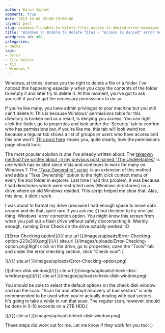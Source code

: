 ```yaml
---
author: Karun Japhet
comments: true
date: 2013-10-08 03:00:13+00:00
layout: post
slug: windows-7-unable-to-delete-files-access-is-denied-error-messages
title: 'Windows 7: Unable to delete files - "Access is denied" error messages'
wordpress_id: 468
categories:
- Hacks
tags:
- error
- File Delete
- fix
- Windows 7
---
```


Windows, at times, denies you the right to delete a file or a folder. I've noticed this happening especially when you copy the contents of the folder to empty it and later try to delete it. At this moment, you've got to ask yourself if you've got the necessary permissions to do so.




If you're like many, you have admin privileges to your machine but you still can't delete it. This is because Windows' permissions table for this directory is broken and as a result, is denying you access. You can right click the folder, go to properties and look under the 'Security' tab to confirm who has permissions but, if you're like me, this tab will look weird too because a regular tab shows a list of groups or users who have access and this one won't. [This post here](http://www.addictivetips.com/windows-tips/windows-7-access-denied-permission-ownership/) shows you, quite clearly, how the permissions page should look.




The most popular solution is one I've already written about. The [takeown method I've written about  in my previous post named "The Undeletables"](http://karunab.com/2007/01/24/the-undeletables/) is one which has existed since Vista and continues to work for many on Windows 7. The ["Take Ownership" script](http://www.sevenforums.com/tutorials/1911-take-ownership-shortcut.html)  is an extension of this method and adds a "Take Ownership" option to the right click context menu of every file and folder in explorer. Last time I had this problem, it was because I had directories which were restricted ones (Windows directories) on a drive where an old Windows resided. This script helped me clear that. Alas, this time, it didn't work.




I was about to format my drive (because I had enough space to move data around and do that, quite rare if you ask me :)) but decided to try one last thing. Windows' error correction option. You might know this screen from when you pull out a flash drive without safely disconnecting it. Weirdly enough, running Error Check on the drive actually worked! :D




[![Error Checking option](//{{ site.url }}/images/uploads/Error-Checking-option-223x300.png)](//{{ site.url }}/images/uploads/Error-Checking-option.png)Right click on the drive, go to properties, open the "Tools" tab and under the error checking section, click "Check now". [  

](//{{ site.url }}/images/uploads/Error-Checking-option.png)




[![check disk window](//{{ site.url }}/images/uploads/check-disk-window.png)](//{{ site.url }}/images/uploads/check-disk-window.png)




You should be able to select the default options on the check disk window and run the scan. "Scan for and attempt recovery of bad sectors" is only recommended to be used when you're actually dealing with bad sectors. It's going to take a while to run that scan. The regular scan, however, should be done in 5-10 seconds on a 2TB HDD.[  

](//{{ site.url }}/images/uploads/check-disk-window.png)




These steps did work out for me. Let me know if they work for you too! :)




